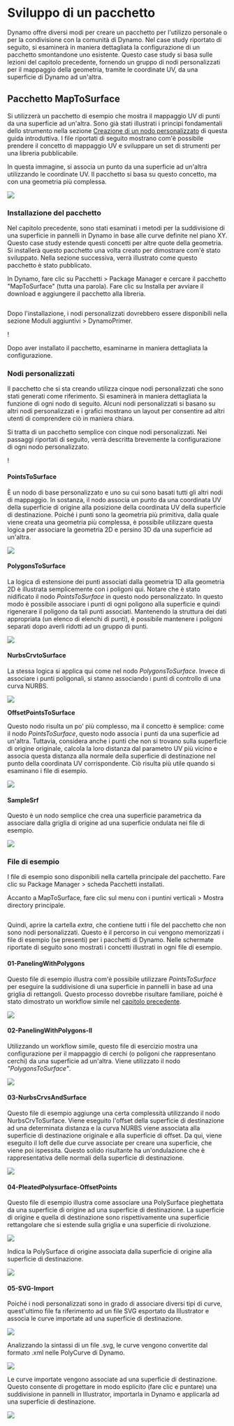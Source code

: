 # Sviluppo di un pacchetto

Dynamo offre diversi modi per creare un pacchetto per l'utilizzo personale o per la condivisione con la comunità di Dynamo. Nel case study riportato di seguito, si esaminerà in maniera dettagliata la configurazione di un pacchetto smontandone uno esistente. Questo case study si basa sulle lezioni del capitolo precedente, fornendo un gruppo di nodi personalizzati per il mappaggio della geometria, tramite le coordinate UV, da una superficie di Dynamo ad un'altra.

## Pacchetto MapToSurface

Si utilizzerà un pacchetto di esempio che mostra il mappaggio UV di punti da una superficie ad un'altra. Sono già stati illustrati i principi fondamentali dello strumento nella sezione [Creazione di un nodo personalizzato](../6-1\_custom-nodes/2-creating.md) di questa guida introduttiva. I file riportati di seguito mostrano com'è possibile prendere il concetto di mappaggio UV e sviluppare un set di strumenti per una libreria pubblicabile.

In questa immagine, si associa un punto da una superficie ad un'altra utilizzando le coordinate UV. Il pacchetto si basa su questo concetto, ma con una geometria più complessa.

![](../images/6-2/3/uvMap.jpg)

### Installazione del pacchetto

Nel capitolo precedente, sono stati esaminati i metodi per la suddivisione di una superficie in pannelli in Dynamo in base alle curve definite nel piano XY. Questo case study estende questi concetti per altre quote della geometria. Si installerà questo pacchetto una volta creato per dimostrare com'è stato sviluppato. Nella sezione successiva, verrà illustrato come questo pacchetto è stato pubblicato.

In Dynamo, fare clic su Pacchetti > Package Manager e cercare il pacchetto "MapToSurface" (tutta una parola). Fare clic su Installa per avviare il download e aggiungere il pacchetto alla libreria.

<figure><img src="../../.gitbook/assets/map-to-surface-install.png" alt=""><figcaption></figcaption></figure>

Dopo l'installazione, i nodi personalizzati dovrebbero essere disponibili nella sezione Moduli aggiuntivi > DynamoPrimer.

\![](<../images/6-2/3/develop package - install package 02 (1) (2) (2).jpg>)

Dopo aver installato il pacchetto, esaminarne in maniera dettagliata la configurazione.

### Nodi personalizzati

Il pacchetto che si sta creando utilizza cinque nodi personalizzati che sono stati generati come riferimento. Si esaminerà in maniera dettagliata la funzione di ogni nodo di seguito. Alcuni nodi personalizzati si basano su altri nodi personalizzati e i grafici mostrano un layout per consentire ad altri utenti di comprendere ciò in maniera chiara.

Si tratta di un pacchetto semplice con cinque nodi personalizzati. Nei passaggi riportati di seguito, verrà descritta brevemente la configurazione di ogni nodo personalizzato.

\![](<../images/6-2/3/develop package - custom nodes 01 (1) (1) (1).jpg>)

#### **PointsToSurface**

È un nodo di base personalizzato e uno su cui sono basati tutti gli altri nodi di mappaggio. In sostanza, il nodo associa un punto da una coordinata UV della superficie di origine alla posizione della coordinata UV della superficie di destinazione. Poiché i punti sono la geometria più primitiva, dalla quale viene creata una geometria più complessa, è possibile utilizzare questa logica per associare la geometria 2D e persino 3D da una superficie ad un'altra.

![](../images/6-2/3/developpackage-pointToSurface.jpg)

#### **PolygonsToSurface**

La logica di estensione dei punti associati dalla geometria 1D alla geometria 2D è illustrata semplicemente con i poligoni qui. Notare che è stato nidificato il nodo _PointsToSurface_ in questo nodo personalizzato. In questo modo è possibile associare i punti di ogni poligono alla superficie e quindi rigenerare il poligono da tali punti associati. Mantenendo la struttura dei dati appropriata (un elenco di elenchi di punti), è possibile mantenere i poligoni separati dopo averli ridotti ad un gruppo di punti.

![](../images/6-2/3/developpackage-polygonsToSurface.jpg)

#### **NurbsCrvtoSurface**

La stessa logica si applica qui come nel nodo _PolygonsToSurface_. Invece di associare i punti poligonali, si stanno associando i punti di controllo di una curva NURBS.

![](../images/6-2/3/developpackage-nurbsCrvtoSurface.jpg)

**OffsetPointsToSurface**

Questo nodo risulta un po' più complesso, ma il concetto è semplice: come il nodo _PointsToSurface_, questo nodo associa i punti da una superficie ad un'altra. Tuttavia, considera anche i punti che non si trovano sulla superficie di origine originale, calcola la loro distanza dal parametro UV più vicino e associa questa distanza alla normale della superficie di destinazione nel punto della coordinata UV corrispondente. Ciò risulta più utile quando si esaminano i file di esempio.

![](../images/6-2/3/developpackage-OffsetPointsToSurface.jpg)

#### **SampleSrf**

Questo è un nodo semplice che crea una superficie parametrica da associare dalla griglia di origine ad una superficie ondulata nei file di esempio.

![](../images/6-2/3/developpackage-sampleSrf.jpg)

### File di esempio

I file di esempio sono disponibili nella cartella principale del pacchetto. Fare clic su Package Manager > scheda Pacchetti installati.

Accanto a MapToSurface, fare clic sul menu con i puntini verticali > Mostra directory principale.

<figure><img src="../../.gitbook/assets/show-root-directory.png" alt=""><figcaption></figcaption></figure>

Quindi, aprire la cartella _extra_, che contiene tutti i file del pacchetto che non sono nodi personalizzati. Questo è il percorso in cui vengono memorizzati i file di esempio (se presenti) per i pacchetti di Dynamo. Nelle schermate riportate di seguito sono mostrati i concetti illustrati in ogni file di esempio.

#### **01-PanelingWithPolygons**

Questo file di esempio illustra com'è possibile utilizzare _PointsToSurface_ per eseguire la suddivisione di una superficie in pannelli in base ad una griglia di rettangoli. Questo processo dovrebbe risultare familiare, poiché è stato dimostrato un workflow simile nel [capitolo precedente](../6-1\_custom-nodes/2-creating.md).

![](../images/6-2/3/developpackage-samplefile01.jpg)

#### **02-PanelingWithPolygons-II**

Utilizzando un workflow simile, questo file di esercizio mostra una configurazione per il mappaggio di cerchi (o poligoni che rappresentano cerchi) da una superficie ad un'altra. Viene utilizzato il nodo _"PolygonsToSurface"_.

![](../images/6-2/3/developpackage-samplefile02.jpg)

#### **03-NurbsCrvsAndSurface**

Questo file di esempio aggiunge una certa complessità utilizzando il nodo NurbsCrvToSurface. Viene eseguito l'offset della superficie di destinazione ad una determinata distanza e la curva NURBS viene associata alla superficie di destinazione originale e alla superficie di offset. Da qui, viene eseguito il loft delle due curve associate per creare una superficie, che viene poi ispessita. Questo solido risultante ha un'ondulazione che è rappresentativa delle normali della superficie di destinazione.

![](../images/6-2/3/developpackage-samplefile03.jpg)

#### **04-PleatedPolysurface-OffsetPoints**

Questo file di esempio illustra come associare una PolySurface pieghettata da una superficie di origine ad una superficie di destinazione. La superficie di origine e quella di destinazione sono rispettivamente una superficie rettangolare che si estende sulla griglia e una superficie di rivoluzione.

![](../images/6-2/3/developpackage-samplefile04a.jpg)

Indica la PolySurface di origine associata dalla superficie di origine alla superficie di destinazione.

![](../images/6-2/3/developpackage-samplefile04b.jpg)

#### **05-SVG-Import**

Poiché i nodi personalizzati sono in grado di associare diversi tipi di curve, quest'ultimo file fa riferimento ad un file SVG esportato da Illustrator e associa le curve importate ad una superficie di destinazione.

![](../images/6-2/3/developpackage-samplefile05a.jpg)

Analizzando la sintassi di un file .svg, le curve vengono convertite dal formato .xml nelle PolyCurve di Dynamo.

![](../images/6-2/3/developpackage-samplefile05b.jpg)

Le curve importate vengono associate ad una superficie di destinazione. Questo consente di progettare in modo esplicito (fare clic e puntare) una suddivisione in pannelli in Illustrator, importarla in Dynamo e applicarla ad una superficie di destinazione.

![](../images/6-2/3/developpackage-samplefile05c.jpg)
